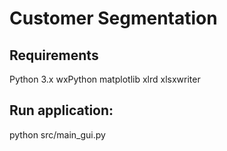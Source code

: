 # Customer Segmentation

## Requirements
Python 3.x
wxPython
matplotlib
xlrd
xlsxwriter

## Run application:
python src/main_gui.py
